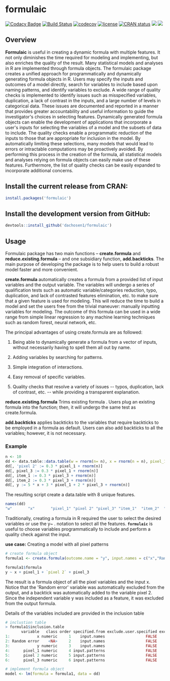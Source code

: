 # formulaic
[![Codacy Badge](https://api.codacy.com/project/badge/Grade/5e19af57e2254cd5b6865e8892c69994)](https://www.codacy.com/manual/dachosen1/formulaic?utm_source=github.com&amp;utm_medium=referral&amp;utm_content=dachosen1/formulaic&amp;utm_campaign=Badge_Grade)
[![Build Status](https://travis-ci.com/dachosen1/formulaic.svg?token=Vccc85T4kcPx9zLDqfTx&branch=master)](https://travis-ci.com/dachosen1/formulaic) 
[![codecov](https://codecov.io/gh/dachosen1/formulaic/branch/master/graph/badge.svg)](https://codecov.io/gh/dachosen1/formulaic)
[![license](https://img.shields.io/badge/license-GPL--3-blue.svg)](https://www.gnu.org/licenses/gpl-3.0.en.html)
[![CRAN status](https://www.r-pkg.org/badges/version/formulaic)](https://CRAN.R-project.org/package=formulaic)
[![](http://cranlogs.r-pkg.org/badges/grand-total/formulaic?color=blue)](https://cran.r-project.org/package=formulaic)
[![](https://cranlogs.r-pkg.org/badges/formulaic)](https://cran.r-project.org/package=formulaic)


## Overview 

**Formulaic** is useful in creating a dynamic formula with multiple features. It not only diminishes the time required for modeling and implementing, but also enriches the quality of the result.
Many statistical models and analyses in R are implemented through formula objects. The formulaic package creates a unified approach for programmatically and dynamically generating formula objects in R. Users may specify the inputs and outcomes of a model directly, search for variables to include based upon naming patterns, and identify variables to exclude. A wide range of quality checks is implemented to identify issues such as misspecified variables, duplication, a lack of contrast in the inputs, and a large number of levels in categorical data. These issues are documented and reported in a manner that provides greater accountability and useful information to guide the investigator's choices in selecting features.
Dynamically generated formula objects can enable the development of applications that incorporate a user's inputs for selecting the variables of a model and the subsets of data to include. The quality checks enable a programmatic reduction of the inputs to those that are appropriate for inclusion in the model. By automatically limiting these selections, many models that would lead to errors or intractable computations may be proactively avoided. By performing this process in the creation of the formula, all statistical models and analyses relying on formula objects can easily make use of these features. Furthermore, the list of quality checks can be easily expanded to incorporate additional concerns.

## Install the current release from CRAN:
```r
install.packages('formulaic')
```

## Install the development version from GitHub:
```r
devtools::install_github('dachosen1/formulaic')
```

## Usage 

Formulaic package has two main functions – **create.formula** and **reduce.existing.formula** – and one subsidiary function, **add.backticks**. The main purpose of developing the package is to help users to build a robust model faster and more convenient.
 
**create.formula** automatically creates a formula from a provided list of input variables and the output variable. The variables will undergo a series of qualification tests such as automatic variable/categories reduction, typo, duplication, and lack of contrasted features elimination, etc. to make sure that a given feature is used for modeling. This will reduce the time to build a model and set the users free from the trivial maneuver: manually inputting variables for modeling. The outcome of this formula can be used in a wide range from simple linear regression to any machine learning techniques such as random forest, neural network, etc. 

The principal advantages of using create.formula are as followed:
 
1) Being able to dynamically generate a formula from a vector of inputs, without necessarily having to spell them all out by name. 

2) Adding variables by searching for patterns.
 
3) Simple integration of interactions.

4) Easy removal of specific variables. 
 
5) Quality checks that resolve a variety of issues -- typos, duplication, lack of contrast, etc. -- while providing a transparent explanation.
 
**reduce.existing.formula** Trims existing formula . Users plug an existing formula into the function; then, it will undergo the same test as create.formula.
 
**add.backticks** applies backticks to the variables that require backticks to be employed in a formula as default. Users can also add backticks to all the variables; however, it is not necessary.   

 
### Example 
 
``` r 
n <- 10
dd <- data.table::data.table(w = rnorm(n= n), x = rnorm(n = n), pixel_1 = rnorm(n = n))
dd[, 'pixel 2' := 0.3 * pixel_1 + rnorm(n)]
dd[, pixel_3 := 0.3 * pixel_1 + rnorm(n)]
dd[, item_1 := 0.3 * pixel_3 + rnorm(n)]
dd[, item_2 := 0.3 * pixel_3 + rnorm(n)]
dd[, y := 5 * x + 3 * pixel_1 + 2 * pixel_3 + rnorm(n)]
```
The resulting script create a data.table with 8 unique features.

```r 
names(dd)
"w"       "x"       "pixel_1" "pixel 2" "pixel_3" "item_1"  "item_2"  "y"  
```
Traditionally, creating a formula in R required the user to select the desired variables or use the y~ . notation to select all the features. **`formulaic`** is useful to choose variables programmatically to include and perform a quality check against the input.

**use case:** Creating a model with all pixel patterns 

``` r 
# create formula object 
formula1 <- create.formula(outcome.name = "y", input.names = c("x","Random error", "y"), input.patterns = c("pix"), dat = dd)

formula1$formula
y ~ x + pixel_1 + `pixel 2` + pixel_3
```
The result is a formula object of all the pixel variables and the input x. Notice that the 'Random error' variable was automatically excluded from the output, and a backtick was automatically added to the variable pixel 2. Since the independent variable y was included as a feature, it was excluded from the output formula. 

Details of the variables included are provided in the inclusion table 

```r 
# inclustion table
> formula1$inclusion.table
       variable   class order specified.from exclude.user.specified exclude.not.in.names.dat exclude.matches.outcome.name include.variable
1:            x numeric     1    input.names                  FALSE                    FALSE                        FALSE             TRUE
2: Random error    <NA>     2    input.names                  FALSE                     TRUE                        FALSE            FALSE
3:            y numeric     3    input.names                  FALSE                    FALSE                         TRUE            FALSE
4:      pixel_1 numeric     4 input.patterns                  FALSE                    FALSE                        FALSE             TRUE
5:      pixel 2 numeric     5 input.patterns                  FALSE                    FALSE                        FALSE             TRUE
6:      pixel_3 numeric     6 input.patterns                  FALSE                    FALSE                        FALSE             TRUE

# implement formula object
model <- lm(formula = formula1, data = dd)
```



